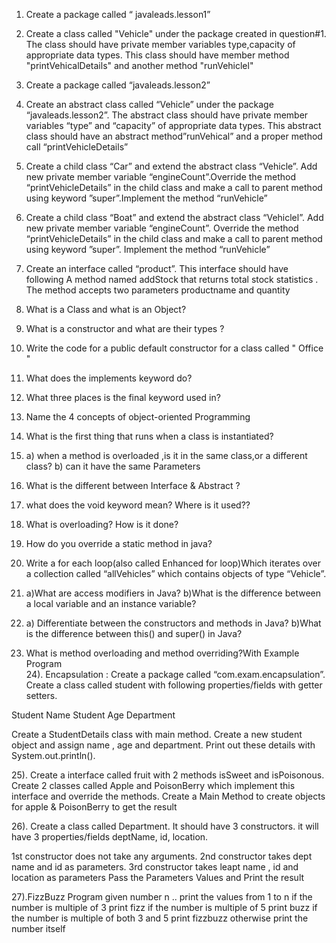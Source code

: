 1)  Create a package called “ javaleads.lesson1”
2)  Create a class called "Vehicle" under the package created in question#1. The class should have private member variables type,capacity of appropriate data types. This class should have member method "printVehicalDetails" and another method "runVehiclel"
3)  Create a package called “javaleads.lesson2”
4)  Create an abstract class called “Vehicle” under the package “javaleads.lesson2”. The abstract class should have private member variables “type” and “capacity” of appropriate data types. This abstract class should have an abstract method”runVehical” and a proper method call “printVehicleDetails”
5)   Create a child class “Car” and extend the abstract class “Vehicle”.
Add new private member variable “engineCount”.Override the method “printVehicleDetails” in the child class and make a call to parent method using keyword ”super”.Implement the method “runVehicle”
6)  Create a child class “Boat” and extend the abstract class “Vehiclel”.
Add new private member variable “engineCount”.
Override the method “printVehicleDetails” in the child class and make a call to parent method using keyword ”super”.
Implement the method “runVehicle”
7) Create an interface called “product”. This interface should have following
A  method named  addStock that returns total stock statistics . The method accepts two parameters productname and quantity     

8) What is a Class and what is an Object?
9) What is a constructor and what are their types ?
10) Write the code for a public default constructor for a class called " Office "
11) What does the implements keyword do?
12) What three places is the final keyword used in?
13) Name the 4 concepts of object-oriented Programming
14) What is the first thing that runs when a class is instantiated?
15) a) when a method is overloaded ,is it in the same class,or a different class?
   b) can it have the same Parameters
16) What is the different between Interface & Abstract ?
17) what does the void keyword mean? Where is it used??
18) What is overloading? How is it done?
19) How do you override a static method in java?
20) Write a for each loop(also called Enhanced for loop)Which iterates over a collection called “allVehicles” which contains objects of type “Vehicle”.
21) a)What are access modifiers in Java?
    b)What is the difference between a local variable and an instance variable?
22)  a) Differentiate between the constructors and methods in Java?
     b)What is the difference between this() and super() in Java?
23) What is method overloading and method overriding?With Example Program  
24). Encapsulation : Create a package called “com.exam.encapsulation”.
Create a class called student with following properties/fields with
getter setters.

Student Name
Student Age
Department

  Create a StudentDetails class with main method. Create a new
student object and assign name , age and department. Print out these
details with System.out.println().


25). Create a interface called fruit with 2 methods isSweet and
isPoisonous. Create 2 classes called Apple and PoisonBerry which
implement this interface and override the methods.
Create a Main Method to create objects for apple & PoisonBerry to get the result


26). Create a class called Department. It should have 3 constructors.  it
will have 3 properties/fields deptName, id, location.

1st constructor does not take any arguments.
2nd constructor takes dept name and id as parameters.
3rd constructor takes leapt name , id and location as parameters 
Pass the Parameters Values and Print the result

27).FizzBuzz Program
  given number n .. print the values from 1 to n 
  if the number is multiple of 3 print fizz
  if the number is multiple of 5 print buzz
  if the number is multiple of both 3 and 5 print fizzbuzz
  otherwise print the number itself
  


